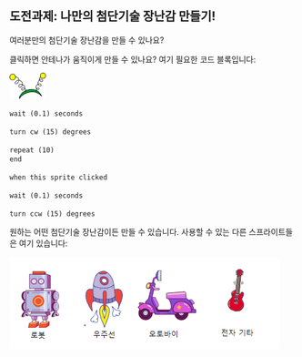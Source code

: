 ## 도전과제: 나만의 첨단기술 장난감 만들기!
여러분만의 첨단기술 장난감을 만들 수 있나요?

클릭하면 안테나가 움직이게 만들 수 있나요? 여기 필요한 코드 블록입니다:

![안테나 스프라이트](images/antennae-sprite.png)

```blocks3
wait (0.1) seconds

turn cw (15) degrees

repeat (10)
end

when this sprite clicked

wait (0.1) seconds

turn ccw (15) degrees
```

원하는 어떤 첨단기술 장난감이든 만들 수 있습니다. 사용할 수 있는 다른 스프라이트들은 여기 있습니다:

![로봇, 우주선, 오토바이, 전자기타 스프라이트](images/toys-sprites.png)
